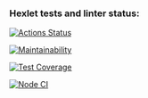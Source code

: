 ### Hexlet tests and linter status:
[![Actions Status](https://github.com/setov/frontend-project-lvl2/workflows/hexlet-check/badge.svg)](https://github.com/setov/frontend-project-lvl2/actions)

[![Maintainability](https://api.codeclimate.com/v1/badges/413def6ffa2e14204f32/maintainability)](https://codeclimate.com/github/setov/frontend-project-lvl2/maintainability)

[![Test Coverage](https://api.codeclimate.com/v1/badges/413def6ffa2e14204f32/test_coverage)](https://codeclimate.com/github/setov/frontend-project-lvl2/test_coverage)

[![Node CI](https://github.com/setov/frontend-project-lvl2/actions/workflows/nodejs.yml/badge.svg)](https://github.com/setov/frontend-project-lvl2/actions/workflows/nodejs.yml)
